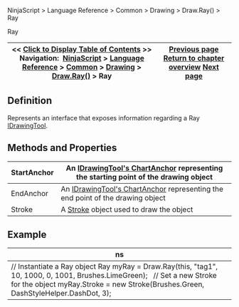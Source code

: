 ﻿
NinjaScript > Language Reference > Common > Drawing > Draw.Ray() > Ray

Ray

| << [Click to Display Table of Contents](ray.md) >> **Navigation:**     [NinjaScript](ninjascript.md) > [Language Reference](language_reference_wip.md) > [Common](common.md) > [Drawing](drawing.md) > [Draw.Ray()](draw_ray.md) > Ray | [Previous page](draw_ray.md) [Return to chapter overview](draw_ray.md) [Next page](draw_rectangle.md) |
| --- | --- |
## Definition
Represents an interface that exposes information regarding a Ray [IDrawingTool](idrawingtool.md).
 
## Methods and Properties

| StartAnchor | An [IDrawingTool's ChartAnchor](idrawingtool.htm#chartanchor) representing the starting point of the drawing object |
| --- | --- |
| EndAnchor | An [IDrawingTool's ChartAnchor](idrawingtool.htm#chartanchor) representing the end point of the drawing object |
| Stroke | A [Stroke](stroke_class.md) object used to draw the object |
## 
## 
## Example

| ns |
| --- |
| // Instantiate a Ray object Ray myRay = Draw.Ray(this, "tag1", 10, 1000, 0, 1001, Brushes.LimeGreen);   // Set a new Stroke for the object myRay.Stroke = new Stroke(Brushes.Green, DashStyleHelper.DashDot, 3); |
